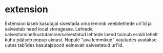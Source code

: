 # extension
Extension laseb kasutajal sisestada oma lemmik veebilehtede url'id ja salvestab need local storagesse. Lehtede salvestamine/kustutamine/salvestatud lehtede loend toimub eraldi lehelt kuhu pääseb popup aknast.
Nupule "ava lemmikud" vajutades avatakse uutes tab'ides kasutajapoolt eelnevalt salvestatud url'id.
